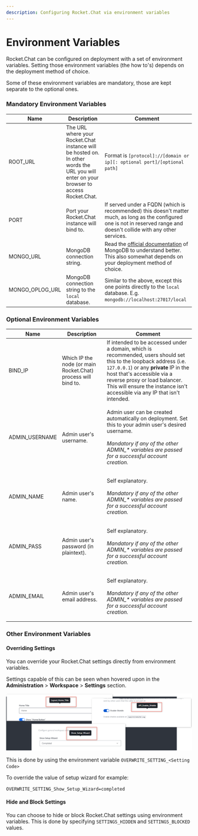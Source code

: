 ```yaml
---
description: Configuring Rocket.Chat via environment variables
---
```


# Environment Variables

Rocket.Chat can be configured on deployment with a set of environment variables. Setting those environment variables (the how to's) depends on the deployment method of choice.

Some of these environment variables are mandatory, those are kept separate to the optional ones.

### Mandatory Environment Variables

| Name              | Description                                                                                                                             | Comment                                                                                                                                                                                              |
| ----------------- | --------------------------------------------------------------------------------------------------------------------------------------- | ---------------------------------------------------------------------------------------------------------------------------------------------------------------------------------------------------- |
| ROOT\_URL         | The URL where your Rocket.Chat instance will be hosted on. In other words the URL you will enter on your browser to access Rocket.Chat. | Format is `[protocol]://[domain or ip][: optional port]/[optional path]`                                                                                                                             |
| PORT              | Port your Rocket.Chat instance will bind to.                                                                                            | If served under a FQDN (which is recommended) this doesn't matter much, as long as the configured one is not in reserved range and doesn't collide with any other services.                          |
| MONGO\_URL        | MongoDB connection string.                                                                                                              | Read the [official documentation](https://www.mongodb.com/docs/manual/reference/connection-string/) of MongoDB to understand better. This also somewhat depends on your deployment method of choice. |
| MONGO\_OPLOG\_URL | MongoDB connection string to the `local` database.                                                                                      | Similar to the above, except this one points directly to the `local` database. E.g. `mongodb://localhost:27017/local`                                                                                |

### Optional Environment Variables

| Name            | Description                                                   | Comment                                                                                                                                                                                                                                                                                                    |
| --------------- | ------------------------------------------------------------- | ---------------------------------------------------------------------------------------------------------------------------------------------------------------------------------------------------------------------------------------------------------------------------------------------------------- |
| BIND\_IP        | Which IP the node (or main Rocket.Chat) process will bind to. | If intended to be accessed under a domain, which is recommended, users should set this to the loopback address (i.e. `127.0.0.1`) or any **private** IP in the host that's accessible via a reverse proxy or load balancer. This will ensure the instance isn't accessible via any IP that isn't intended. |
| ADMIN\_USERNAME | Admin user's username.                                        | <p>Admin user can be created automatically on deployment. Set this to your admin user's desired username.<br><br><em>Mandatory if any of the other ADMIN_* variables are passed for a successful account creation.</em></p>                                                                                |
| ADMIN\_NAME     | Admin user's name.                                            | <p>Self explanatory.<br><br><em>Mandatory if any of the other ADMIN_* variables are passed for a successful account creation.</em></p>                                                                                                                                                                     |
| ADMIN\_PASS     | Admin user's password (in plaintext).                         | <p>Self explanatory.<br><br><em>Mandatory if any of the other ADMIN_* variables are passed for a successful account creation.</em></p>                                                                                                                                                                     |
| ADMIN\_EMAIL    | Admin user's email address.                                   | <p>Self explanatory.<br><br><em>Mandatory if any of the other ADMIN_* variables are passed for a successful account creation.</em></p>                                                                                                                                                                     |

### Other Environment Variables

#### Overriding Settings

You can override your Rocket.Chat settings directly from environment variables.

Settings capable of this can be seen when hovered upon in the **Administration** > **Workspace** > **Settings** section.

![Example Settings code](<../../.gitbook/assets/image (11).png>)

This is done by using the environment variable `OVERWRITE_SETTING_<Setting Code>`

To override the value of setup wizard for example:

```
OVERWRITE_SETTING_Show_Setup_Wizard=completed
```

#### Hide and Block Settings

You can choose to hide or block Rocket.Chat settings using environment variables. This is done by specifying `SETTINGS_HIDDEN` and `SETTINGS_BLOCKED` values.
